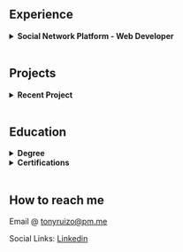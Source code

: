 ## Experience
<details><summary><strong>Social Network Platform - Web Developer</strong></summary>

<I>Currently in development: </I> 
<p><strong><a href="https://greatmeets.com">Great Meets</a></strong></p>
<p>Great Meets offers an accessible means of interacting with individuals who share similar interests while also facilitating event discovery, group formation, planning, RSVPs, and invitations on a user-friendly social platform.</p>
<strong>Frontend:</strong> HTML5, CSS, Bootstrap, jQuery <br>
<strong>Backend:</strong> VB.NET <br>
<strong>Database:</strong> SQL Server
<br>
<strong>Frameworks:</strong> ASP.NET 
</details>

<br>

## Projects
<details><summary><strong>Recent Project</strong></summary>
  <br>
  <p>Restaurant Web App using <a href="https://react.dev/">React.js</a></p>
  <p></p><a href="https://tonyruizo-little-lemon.netlify.app/" target="_blank">
    <img src="metaCapstoneProject.gif" alt="project demo gif" height="200"/></a></p>
  <a href="https://github.com/tonyruizo-meta-coursera/capstone-little-lemon" target="_blank">View Code</a> | <a href="https://tonyruizo-little-lemon.netlify.app/" target="_blank"> View Demo</a>
</details>

<br>

## Education
<details><summary><strong>Degree</strong></summary><p>Computer Programming and Analysis A.S. @ <a href="https://www.hccfl.edu/academics/subjects/information-technology/computer-programming-and-analysis">HCC</a>.</p>
  <p><i>Present - Fall 2024</i></p></details>

<details><summary><strong>Certifications</strong></summary><p>Front-End Developer Certification - offered by <a href="https://www.coursera.org/professional-certificates/meta-front-end-developer#about">Meta staff</a>. 
  <p><img src="Meta-front-end-cert.png" width="250"
 height="200" /></p>
  Click <a href="https://github.com/tonyruizo-meta-coursera">here</a> to view repos.</p></details>

<br>

## How to reach me
<p>Email @ <a href="mailto:tonyruizo@pm.me">tonyruizo@pm.me<a/></p>
<p>Social Links: <a href="https://www.linkedin.com/in/tonyruizo/">Linkedin<a/>

  
